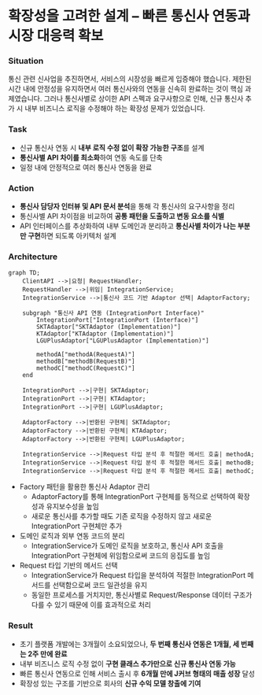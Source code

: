 # 확장성을 고려한 설계 – 빠른 통신사 연동과 시장 대응력 확보

### Situation

통신 관련 신사업을 추진하면서, 서비스의 시장성을 빠르게 입증해야 했습니다. 제한된 시간 내에 안정성을 유지하면서 여러 통신사와의 연동을 신속히 완료하는 것이 핵심 과제였습니다. 그러나 통신사별로 상이한 API 스펙과 요구사항으로 인해, 신규 통신사 추가 시 내부 비즈니스 로직을 수정해야 하는 확장성 문제가 있었습니다.

### Task
- 신규 통신사 연동 시 **내부 로직 수정 없이 확장 가능한 구조**를 설계
- **통신사별 API 차이를 최소화**하여 연동 속도를 단축
- 일정 내에 안정적으로 여러 통신사 연동을 완료

### Action
- **통신사 담당자 인터뷰 및 API 문서 분석**을 통해 각 통신사의 요구사항을 정리
- 통신사별 API 차이점을 비교하여 **공통 패턴을 도출하고 변동 요소를 식별**
- API 인터페이스를 추상화하여 내부 도메인과 분리하고 **통신사별 차이가 나는 부분만 구현**하면 되도록 아키텍처 설계

### Architecture
```mermaid
graph TD;
    ClientAPI -->|요청| RequestHandler;
    RequestHandler -->|위임| IntegrationService;
    IntegrationService -->|통신사 코드 기반 Adaptor 선택| AdaptorFactory;

    subgraph "통신사 API 연동 (IntegrationPort Interface)"
        IntegrationPort["IntegrationPort (Interface)"]
        SKTAdaptor["SKTAdaptor (Implementation)"]
        KTAdaptor["KTAdaptor (Implementation)"]
        LGUPlusAdaptor["LGUPlusAdaptor (Implementation)"]
        
        methodA["methodA(RequestA)"]
        methodB["methodB(RequestB)"]
        methodC["methodC(RequestC)"]
    end

    IntegrationPort -->|구현| SKTAdaptor;
    IntegrationPort -->|구현| KTAdaptor;
    IntegrationPort -->|구현| LGUPlusAdaptor;
    
    AdaptorFactory -->|반환된 구현체| SKTAdaptor;
    AdaptorFactory -->|반환된 구현체| KTAdaptor;
    AdaptorFactory -->|반환된 구현체| LGUPlusAdaptor;

    IntegrationService -->|Request 타입 분석 후 적절한 메서드 호출| methodA;
    IntegrationService -->|Request 타입 분석 후 적절한 메서드 호출| methodB;
    IntegrationService -->|Request 타입 분석 후 적절한 메서드 호출| methodC;
```
- Factory 패턴을 활용한 통신사 Adaptor 관리
  - AdaptorFactory를 통해 IntegrationPort 구현체를 동적으로 선택하여 확장성과 유지보수성을 높임
  - 새로운 통신사를 추가할 때도 기존 로직을 수정하지 않고 새로운 IntegrationPort 구현체만 추가
- 도메인 로직과 외부 연동 코드의 분리
  - IntegrationService가 도메인 로직을 보호하고, 통신사 API 호출을 IntegrationPort 구현체에 위임함으로써 코드의 응집도를 높임
- Request 타입 기반의 메서드 선택
  - IntegrationService가 Request 타입을 분석하여 적절한 IntegrationPort 메서드를 선택함으로써 코드 일관성을 유지
  - 동일한 프로세스를 거치지만, 통신사별로 Request/Response 데이터 구조가 다를 수 있기 때문에 이를 효과적으로 처리

### Result

- 초기 플랫폼 개발에는 3개월이 소요되었으나, **두 번째 통신사 연동은 1개월, 세 번째는 2주 만에 완료**
- 내부 비즈니스 로직 수정 없이 **구현 클래스 추가만으로 신규 통신사 연동 가능**
- 빠른 통신사 연동으로 인해 서비스 출시 후 **6개월 만에 J커브 형태의 매출 성장** 달성
- 확장성 있는 구조를 기반으로 회사의 **신규 수익 모델 창출에 기여**
